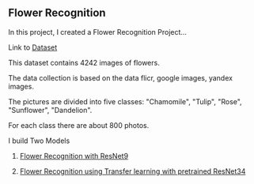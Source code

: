 ## Flower Recognition

In this project, I created a Flower Recognition Project...

Link to [Dataset](https://www.kaggle.com/alxmamaev/flowers-recognition)

This dataset contains 4242 images of flowers.

The data collection is based on the data flicr, google images, yandex images.

The pictures are divided into five classes: "Chamomile", "Tulip", "Rose", "Sunflower", "Dandelion".

For each class there are about 800 photos.

I build Two Models

1. [Flower Recognition with ResNet9](https://github.com/swapnilbhange/Deep-Learning-Projects/blob/main/Flowers%20Recognition/flower-recognition-resnet9.ipynb)

2. [Flower Recognition using Transfer learning with pretrained ResNet34](https://github.com/swapnilbhange/Deep-Learning-Projects/blob/main/Flowers%20Recognition/transfer-learning-with-pre-trained-resnet34.ipynb)
 
